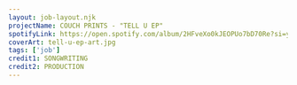 ```yaml
---
layout: job-layout.njk
projectName: COUCH PRINTS - "TELL U EP"
spotifyLink: https://open.spotify.com/album/2HFveXo0kJEOPUo7bD70Re?si=yV-Xe3b6QhSpvcVWbO8cVA
coverArt: tell-u-ep-art.jpg
tags: ['job']
credit1: SONGWRITING
credit2: PRODUCTION
---
```

